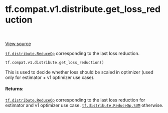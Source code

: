 <div itemscope itemtype="http://developers.google.com/ReferenceObject">
<meta itemprop="name" content="tf.compat.v1.distribute.get_loss_reduction" />
<meta itemprop="path" content="Stable" />
</div>

# tf.compat.v1.distribute.get_loss_reduction

<!-- Insert buttons and diff -->

<table class="tfo-notebook-buttons tfo-api" align="left">
</table>

<a target="_blank" href="/code/stable/tensorflow/python/distribute/distribute_lib.py">View source</a>



<a href="../../../../tf/distribute/ReduceOp.md"><code>tf.distribute.ReduceOp</code></a> corresponding to the last loss reduction.

``` python
tf.compat.v1.distribute.get_loss_reduction()
```



<!-- Placeholder for "Used in" -->

This is used to decide whether loss should be scaled in optimizer (used only
for estimator + v1 optimizer use case).

#### Returns:

<a href="../../../../tf/distribute/ReduceOp.md"><code>tf.distribute.ReduceOp</code></a> corresponding to the last loss reduction for
estimator and v1 optimizer use case. <a href="../../../../tf/distribute/ReduceOp.md#SUM"><code>tf.distribute.ReduceOp.SUM</code></a> otherwise.


